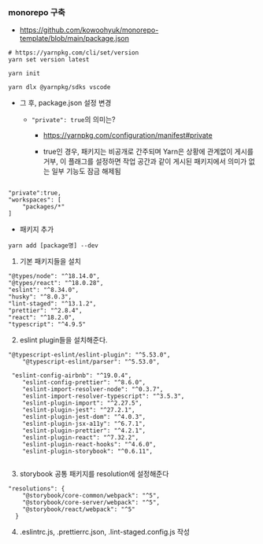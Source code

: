 ### monorepo 구축

- https://github.com/kowoohyuk/monorepo-template/blob/main/package.json

```shell
# https://yarnpkg.com/cli/set/version
yarn set version latest

yarn init

yarn dlx @yarnpkg/sdks vscode

```

- 그 후, package.json 설정 변경 


  - `"private": true`의 의미는? 

    - https://yarnpkg.com/configuration/manifest#private

    - true인 경우, 패키지는 비공개로 간주되며 Yarn은 상황에 관계없이 게시를 거부, 이 플래그를 설정하면 작업 공간과 같이 게시된 패키지에서 의미가 없는 일부 기능도 잠금 해제됨 

```shell

"private":true,
"workspaces": [
    "packages/*"
]
```

- 패키지 추가 

```shell
yarn add [package명] --dev 
```

1. 기본 패키지들을 설치 

```text
"@types/node": "^18.14.0",
"@types/react": "^18.0.28",
"eslint": "^8.34.0",
"husky": "^8.0.3",
"lint-staged": "^13.1.2",
"prettier": "^2.8.4",
"react": "^18.2.0",
"typescript": "^4.9.5"
```

2. eslint plugin들을 설치해준다.

```text
"@typescript-eslint/eslint-plugin": "^5.53.0",
    "@typescript-eslint/parser": "^5.53.0",
   
 "eslint-config-airbnb": "^19.0.4",
    "eslint-config-prettier": "^8.6.0",
    "eslint-import-resolver-node": "^0.3.7",
    "eslint-import-resolver-typescript": "^3.5.3",
    "eslint-plugin-import": "^2.27.5",
    "eslint-plugin-jest": "^27.2.1",
    "eslint-plugin-jest-dom": "^4.0.3",
    "eslint-plugin-jsx-a11y": "^6.7.1",
    "eslint-plugin-prettier": "^4.2.1",
    "eslint-plugin-react": "^7.32.2",
    "eslint-plugin-react-hooks": "^4.6.0",
    "eslint-plugin-storybook": "^0.6.11",
   
```

3.  storybook 공통 패키지를 resolution에 설정해준다 

```text
"resolutions": {
    "@storybook/core-common/webpack": "^5",
    "@storybook/core-server/webpack": "^5",
    "@storybook/react/webpack": "^5"
  }
```

4. .eslintrc.js, .prettierrc.json, .lint-staged.config.js 작성 


